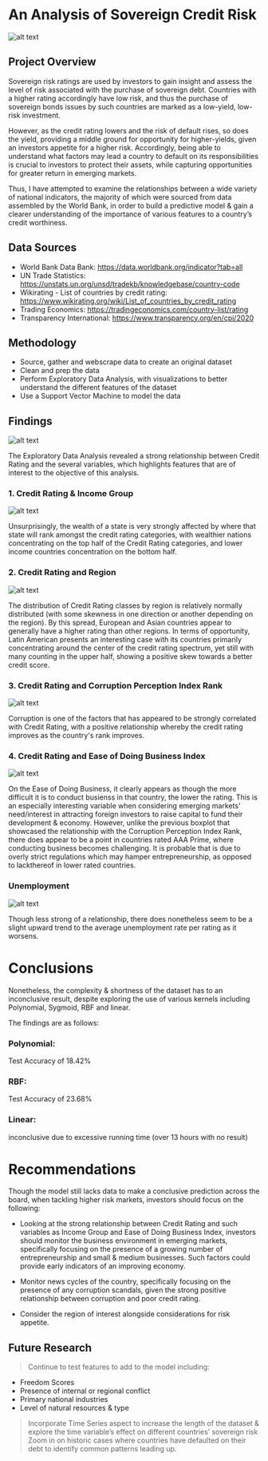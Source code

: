 

# An Analysis of Sovereign Credit Risk

![alt text](https://github.com/anaulianova/Capstone_Project/blob/master/images/image.jpg)

## Project Overview
Sovereign risk ratings are used by investors to gain insight and assess the level of risk associated with the purchase of sovereign debt. Countries with a higher rating accordingly have low risk, and thus the purchase of sovereign bonds issues by such countries are marked as a low-yield, low-risk investment. 

However, as the credit rating lowers and the risk of default rises, so does the yield, providing a middle ground for opportunity for higher-yields, given an investors appetite for a higher risk. Accordingly, being able to understand what factors may lead a country to default on its responsibilities is crucial to investors to protect their assets, while capturing opportunities for greater return in emerging markets. 

Thus, I have attempted to examine the relationships between a wide variety of  national indicators, the majority of which were sourced from data assembled by the World Bank, in order to build a predictive model & gain a clearer understanding of the importance of various features to a country’s credit worthiness. 

## Data Sources

* World Bank Data Bank: https://data.worldbank.org/indicator?tab=all 
* UN Trade Statistics: https://unstats.un.org/unsd/tradekb/knowledgebase/country-code
* Wikirating - List of countries by credit rating: https://www.wikirating.org/wiki/List_of_countries_by_credit_rating
* Trading Economics: https://tradingeconomics.com/country-list/rating
* Transparency International: https://www.transparency.org/en/cpi/2020 


## Methodology

-	Source, gather and webscrape data to create an original dataset
-	Clean and prep the data 
-	Perform Exploratory Data Analysis, with visualizations to better understand the different features of the dataset
-	Use a Support Vector Machine to model the data

## Findings

![alt text](https://github.com/anaulianova/Capstone_Project/blob/master/images/cr_distribution.PNG)

The Exploratory Data Analysis revealed a strong relationship between Credit Rating and the several variables, which highlights features that are of interest to the objective of this analysis. 

### 1. Credit Rating & Income Group

![alt text](https://github.com/anaulianova/Capstone_Project/blob/master/images/cr_income.PNG)

Unsurprisingly, the wealth of a state is very strongly affected by where that state will rank amongst the credit rating categories, with wealthier nations concentrating on the top half of the Credit Rating categories, and lower income countries concentration on the bottom half. 

### 2. Credit Rating and Region

![alt text](https://github.com/anaulianova/Capstone_Project/blob/master/images/cr_region.PNG)

The distribution of Credit Rating classes by region is relatively normally distributed (with some skewness in one direction or another depending on the region). By this spread, European and Asian countries appear to generally have a higher rating than other regions. 
In terms of opportunity, Latin American presents an interesting case with its countries primarily concentrating around the center of the credit rating spectrum, yet still with many counting in the upper half, showing a positive skew towards a better credit score. 

### 3. Credit Rating and Corruption Perception Index Rank

![alt text](https://github.com/anaulianova/Capstone_Project/blob/master/images/cr_cpi.PNG)

Corruption is one of the factors that has appeared to be strongly correlated with Credit Rating, with a positive relationship whereby the credit rating improves as the country's rank improves. 

### 4. Credit Rating and Ease of Doing Business Index

![alt text](https://github.com/anaulianova/Capstone_Project/blob/master/images/ease_business.PNG)

On the Ease of Doing Business, it clearly appears as though the more difficult it is to conduct busienss in that country, the lower the rating. This is an especially interesting variable when considering emerging markets' need/interest in attracting foreign investors to raise capital to fund their development & economy. 
However, unlike the previous boxplot that showcased the relationship with the Corruption Perception Index Rank, there does appear to be a point in countries rated AAA Prime, where conducting business becomes challenging. 
It is probable that is due to overly strict regulations which may hamper entrepreneurship, as opposed to lackthereof in lower rated countries. 

### Unemployment

![alt text](https://github.com/anaulianova/Capstone_Project/blob/master/images/unemployment.PNG)

Though less strong of a relationship, there does nonetheless seem to be a slight upward trend to the average unemployment rate per rating as it worsens. 


# Conclusions 

Nonetheless, the complexity & shortness of the dataset has to an inconclusive result, despite exploring the use of various kernels including Polynomial, Sygmoid, RBF and linear. 

The findings are as follows: 

### Polynomial: 
Test Accuracy of 18.42%

### RBF: 
Test Accuracy of 23.68%
### Linear: 
inconclusive due to excessive running time (over 13 hours with no result)

# Recommendations
Though the model still lacks data to make a conclusive prediction across the board, when tackling higher risk markets, investors should focus on the following:
- Looking at the strong relationship between Credit Rating and such variables as Income Group and Ease of Doing Business Index, investors should monitor the business environment in emerging markets, specifically focusing on the presence of a growing number of entrepreneurship and small & medium businesses. Such factors could provide early indicators of an improving economy.

- Monitor news cycles of the country, specifically focusing on the presence of any corruption scandals, given the strong positive relationship between corruption and poor credit rating. 

- Consider the region of interest alongside considerations for risk appetite.

## Future Research
> Continue to test features to add to the model including:
- Freedom Scores
- Presence of internal or regional conflict
- Primary national industries
- Level of natural resources & type
> Incorporate Time Series aspect to increase the length of the dataset & explore the time variable’s effect on different countries’ sovereign risk
> Zoom in on historic cases where countries have defaulted on their debt to identify common patterns leading up.
